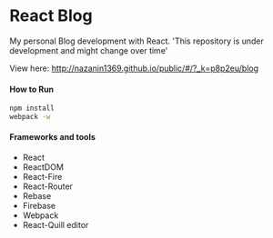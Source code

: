 # React Blog

My personal Blog development with React.
'This repository is under development and might change over time'

View here:
http://nazanin1369.github.io/public/#/?_k=p8p2eu/blog

#### How to Run
```bash
npm install
webpack -w
```

#### Frameworks and tools

* React
* ReactDOM
* React-Fire
* React-Router
* Rebase
* Firebase
* Webpack
* React-Quill editor

